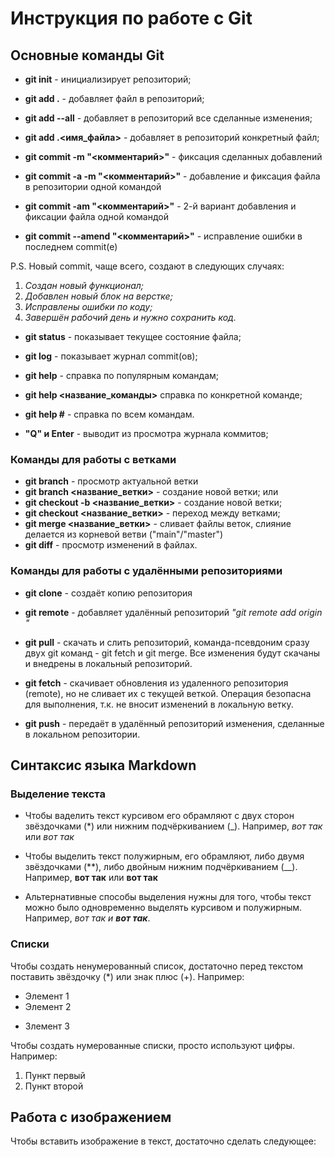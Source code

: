 # Инструкция по работе с Git
## Основные команды Git

* __git init__ - инициализирует репозиторий;

* __git add .__ - добавляет файл в репозиторий;
* __git add --all__ - добавляет в репозиторий все сделанные изменения;
* __git add .\<имя_файла>__ - добавляет в репозиторий конкретный файл;

* __git commit -m "<комментарий>"__ - фиксация сделанных добавлений
* __git commit -a -m "<комментарий>"__ - добавление и фиксация файла в репозитории одной командой
* __git commit -am "<комментарий>"__ - 2-й вариант добавления и фиксации файла одной командой
* __git commit --amend "<комментарий>"__ - исправление ошибки в последнем commit(e)

P.S. Новый commit, чаще всего, создают в следующих случаях: 
1. _Создан новый функционал;_ 
2. _Добавлен новый блок на верстке;_ 
3. _Исправлены ошибки по коду;_ 
4. _Завершён рабочий день и нужно сохранить код._

* __git status__ - показывает текущее состояние файла;
* __git log__ - показывает журнал commit(ов);
* __git help__ - справка по популярным командам;
* __git help <название_команды>__ справка по конкретной команде;
* __git help #__ - справка по всем командам.

* __"Q" и Enter__ - выводит из просмотра журнала коммитов;


### Команды для работы с ветками

+ __git branch__ - просмотр актуальной ветки
+ __git branch <название_ветки>__ - создание новой ветки;
или
+ __git checkout -b <название_ветки>__ - создание новой ветки;
+ __git checkout <название_ветки>__ - переход между ветками;
+ __git merge <название_ветки>__ - сливает файлы веток, слияние делается из корневой ветви ("main"/"master")
+ __git diff__ - просмотр изменений в файлах.

### Команды для работы с удалёнными репозиториями

* __git clone__ - создаёт копию репозитория
+ __git remote__ - добавляет удалённый репозиторий _"git remote add origin <URL>"_

* __git pull__ - скачать и слить репозиторий, команда-псевдоним сразу двух git команд - git fetch и git merge. Все изменения будут скачаны и внедрены в локальный репозиторий.

+ __git fetch__ - скачивает обновления из удаленного репозитория (remote), но не сливает их с текущей веткой. Операция безопасна для выполнения, т.к. не вносит изменений в локальную ветку.

+ __git push__ - передаёт в удалённый репозиторий изменения, сделанные в локальном репозитории.

## Синтаксис языка Markdown

### Выделение текста

* Чтобы ваделить текст курсивом его обрамляют с двух сторон звёздочками (*) или нижним подчёркиванием (_). Например, *вот так* или _вот так_

* Чтобы выделить текст полужирным, его обрамляют, либо двумя звёздочками (**), либо двойным нижним подчёркиванием (__). Например, **вот так** или __вот так__

* Альтернативные способы выделения нужны для того, чтобы текст можно было одновременно выделять курсивом и полужирным. Например, _вот так и **вот так**_.

### Списки

Чтобы создать ненумерованный список, достаточно перед текстом поставить звёздочку (*) или знак плюс (+). Например:
* Элемент 1
* Элемент 2
+ Злемент 3

Чтобы создать нумерованные списки, просто используют цифры. Например:
1. Пункт первый
2. Пункт второй

## Работа с изображением

Чтобы вставить изображение в текст, достаточно сделать следующее:
![]()